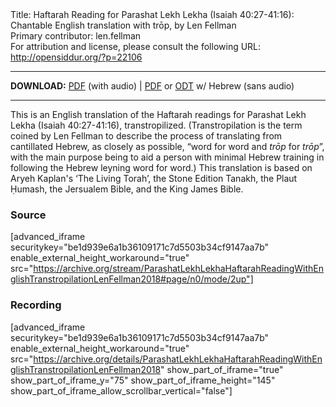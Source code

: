 <html>
<head></head>
<body>
Title: Haftarah Reading for Parashat Lekh Lekha (Isaiah 40:27-41:16): Chantable English translation with trōp, by Len Fellman<br />
Primary contributor: len.fellman<br />
For attribution and license, please consult the following URL: <a href="http://opensiddur.org/?p=22106">http://opensiddur.org/?p=22106</a>
<p />
<hr />

<style type="text/css" media="all">.printfriendly {display: none!important;}</style>

<strong>DOWNLOAD:</strong> <a href="https://archive.org/download/ParashatLekhLekhaHaftarahReadingWithEnglishTranstropilationLenFellman2018/Parashat%20Lekh%20Lekha%20Haftarah%20Reading%20%28Isaiah%2040-27%20to%2041-16%29%20in%20English%20transtropilation%20with%20audio%20%28Len%20Fellman%202018%29.pdf">PDF</a> (with audio) | <a href="https://archive.org/download/ParashatLekhLekhaHaftarahReadingWithEnglishTranstropilationLenFellman2018/ParashatLekhLekhaHaftarahReadingisaiah40-27To41-16InEnglishTranstropilationlenFellman2018.pdf">PDF</a> or <a href="https://archive.org/download/ParashatLekhLekhaHaftarahReadingWithEnglishTranstropilationLenFellman2018/HaftarahForParahsatLekhLekha-Isaiah4027To4116lenFellman2018.odt">ODT</a> w/ Hebrew (sans audio)

<hr />

This is an English translation of the Haftarah readings for Parashat Lekh Lekha (Isaiah 40:27-41:16), transtropilized. (Transtropilation is the term coined by Len Fellman to describe the process of translating from cantillated Hebrew, as closely as possible, “word for word and <em>trōp</em> for <em>trōp</em>”, with the main purpose being to aid a person with minimal Hebrew training in following the Hebrew leyning word for word.) This translation is based on Aryeh Kaplan's ‘The Living Torah’, the Stone Edition Tanakh, the Plaut Ḥumash, the Jersualem Bible, and the King James Bible.

<h3>Source</h3>

[advanced_iframe securitykey="be1d939e6a1b36109171c7d5503b34cf9147aa7b" enable_external_height_workaround="true" src="https://archive.org/stream/ParashatLekhLekhaHaftarahReadingWithEnglishTranstropilationLenFellman2018#page/n0/mode/2up"]

<h3>Recording</h3>

[advanced_iframe securitykey="be1d939e6a1b36109171c7d5503b34cf9147aa7b" enable_external_height_workaround="true" src="https://archive.org/details/ParashatLekhLekhaHaftarahReadingWithEnglishTranstropilationLenFellman2018" show_part_of_iframe="true" show_part_of_iframe_y="75" show_part_of_iframe_height="145" show_part_of_iframe_allow_scrollbar_vertical="false"]
</body>
</html>